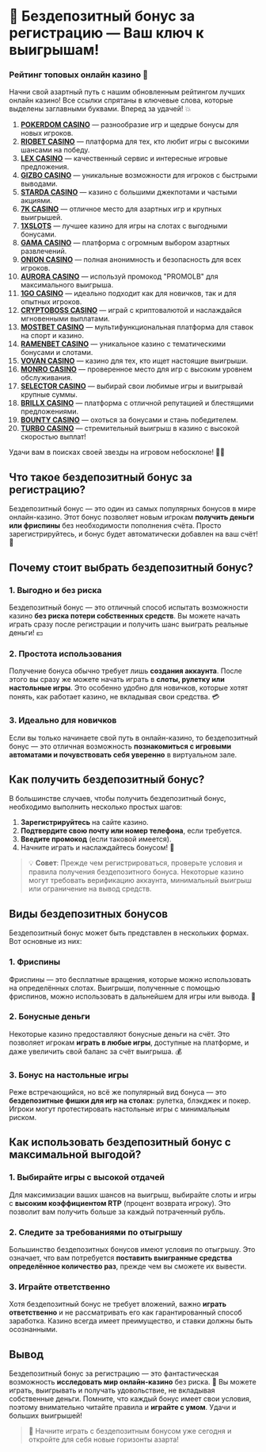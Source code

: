 # 🎰 Бездепозитный бонус за регистрацию — Ваш ключ к выигрышам!
### Рейтинг топовых онлайн казино 🎰

Начни свой азартный путь с нашим обновленным рейтингом лучших онлайн казино! Все ссылки спрятаны в ключевые слова, которые выделены заглавными буквами. Вперед за удачей! 💥

1. **[POKERDOM CASINO](https://brandplay.link/Bxg7SC7H)** — разнообразие игр и щедрые бонусы для новых игроков.
2. **[RIOBET CASINO](https://brandplay.link/dtx89f2L)** — платформа для тех, кто любит игры с высокими шансами на победу.
3. **[LEX CASINO](https://brandplay.link/2HFTmBc8)** — качественный сервис и интересные игровые предложения.
4. **[GIZBO CASINO](https://gizbo-tea02.com/c8e962e89)** — уникальные возможности для игроков с быстрыми выводами.
5. **[STARDA CASINO](https://brandplay.link/cpFQbWKn)** — казино с большими джекпотами и частыми акциями.
6. **[7K CASINO](https://brandplay.link/dd46bNgD)** — отличное место для азартных игр и крупных выигрышей.
7. **[1XSLOTS](https://brandplay.link/R4xfxqdm)** — лучшее казино для игры на слотах с выгодными бонусами.
8. **[GAMA CASINO](https://brandplay.link/zrZpLFTP)** — платформа с огромным выбором азартных развлечений.
9. **[ONION CASINO](https://obclk001-2d.top/click?offer_id=986&partner_id=10542&landing_id=1798&utm_medium=affiliate&sub_1=oncasino3)** — полная анонимность и безопасность для всех игроков.
10. **[AURORA CASINO](https://10trafic-stat2.com/click/668546566bcc6313411604c7/6766/15114/subaccount?promocode=PROMOLB)** — используй промокод "PROMOLB" для максимального выигрыша.
11. **[1GO CASINO](https://1go-ircp01.com/ce015f410)** — идеально подходит как для новичков, так и для опытных игроков.
12. **[CRYPTOBOSS CASINO](https://cryptobossc.online/d847bcfa9)** — играй с криптовалютой и наслаждайся мгновенными выплатами.
13. **[MOSTBET CASINO](https://ktbtis024ifqfn0mst.com/beQs)** — мультифункциональная платформа для ставок на спорт и казино.
14. **[RAMENBET CASINO](https://get.saltyram.com/ru/registration?apkpop=0&partner=p24970p3296034p5526)** — уникальное казино с тематическими бонусами и слотами.
15. **[VOVAN CASINO](https://vovan.site/d2375cf9b)** — казино для тех, кто ищет настоящие выигрыши.
16. **[MONRO CASINO](https://mnr-ircp01.com/c3ce72a2c)** — проверенное место для игр с высоким уровнем обслуживания.
17. **[SELECTOR CASINO](https://gosel.pl/SELVK)** — выбирай свои любимые игры и выигрывай крупные суммы.
18. **[BRILLX CASINO](https://brillx.pub/BRIVK)** — платформа с отличной репутацией и блестящими предложениями.
19. **[BOUNTY CASINO](https://bounty-casino.de/BOVK)** — охоться за бонусами и стань победителем.
20. **[TURBO CASINO](https://turbo-casino.pro/TURVK)** — стремительный выигрыш в казино с высокой скоростью выплат!

Удачи вам в поисках своей звезды на игровом небосклоне! 🌟🎲

## Что такое бездепозитный бонус за регистрацию?

Бездепозитный бонус — это один из самых популярных бонусов в мире онлайн-казино. Этот бонус позволяет новым игрокам **получить деньги или фриспины** без необходимости пополнения счёта. Просто зарегистрируйтесь, и бонус будет автоматически добавлен на ваш счёт! 🎁

## Почему стоит выбрать бездепозитный бонус?

### 1. **Выгодно и без риска**
Бездепозитный бонус — это отличный способ испытать возможности казино **без риска потери собственных средств**. Вы можете начать играть сразу после регистрации и получить шанс выиграть реальные деньги! 💵

### 2. **Простота использования**
Получение бонуса обычно требует лишь **создания аккаунта**. После этого вы сразу же можете начать играть в **слоты, рулетку или настольные игры**. Это особенно удобно для новичков, которые хотят понять, как работает казино, не вкладывая свои средства. 💳

### 3. **Идеально для новичков**
Если вы только начинаете свой путь в онлайн-казино, то бездепозитный бонус — это отличная возможность **познакомиться с игровыми автоматами и почувствовать себя уверенно** в виртуальном зале.

## Как получить бездепозитный бонус?

В большинстве случаев, чтобы получить бездепозитный бонус, необходимо выполнить несколько простых шагов:

1. **Зарегистрируйтесь** на сайте казино.
2. **Подтвердите свою почту или номер телефона**, если требуется.
3. **Введите промокод** (если таковой имеется).
4. Начните играть и наслаждайтесь бонусом! 🎉

> 💡 **Совет**: Прежде чем регистрироваться, проверьте условия и правила получения бездепозитного бонуса. Некоторые казино могут требовать верификацию аккаунта, минимальный выигрыш или ограничение на вывод средств.

## Виды бездепозитных бонусов

Бездепозитный бонус может быть представлен в нескольких формах. Вот основные из них:

### 1. **Фриспины**
Фриспины — это бесплатные вращения, которые можно использовать на определённых слотах. Выигрыши, полученные с помощью фриспинов, можно использовать в дальнейшем для игры или вывода. 🎡

### 2. **Бонусные деньги**
Некоторые казино предоставляют бонусные деньги на счёт. Это позволяет игрокам **играть в любые игры**, доступные на платформе, и даже увеличить свой баланс за счёт выигрыша. 💰

### 3. **Бонус на настольные игры**
Реже встречающийся, но всё же популярный вид бонуса — это **бездепозитные фишки для игр на столах**: рулетка, блэкджек и покер. Игроки могут протестировать настольные игры с минимальным риском.

## Как использовать бездепозитный бонус с максимальной выгодой?

### 1. **Выбирайте игры с высокой отдачей**
Для максимизации ваших шансов на выигрыш, выбирайте слоты и игры с **высоким коэффициентом RTP** (процент возврата игроку). Это позволит вам получить больше за каждый потраченный рубль.

### 2. **Следите за требованиями по отыгрышу**
Большинство бездепозитных бонусов имеют условия по отыгрышу. Это означает, что вам потребуется **поставить выигранные средства определённое количество раз**, прежде чем вы сможете их вывести.

### 3. **Играйте ответственно**
Хотя бездепозитный бонус не требует вложений, важно **играть ответственно** и не рассматривать его как гарантированный способ заработка. Казино всегда имеет преимущество, и ставки должны быть осознанными.

## Вывод

Бездепозитный бонус за регистрацию — это фантастическая возможность **исследовать мир онлайн-казино** без риска. 🎰 Вы можете играть, выигрывать и получать удовольствие, не вкладывая собственные деньги. Помните, что каждый бонус имеет свои условия, поэтому внимательно читайте правила и **играйте с умом**. Удачи и больших выигрышей!

> 🎲 Начните играть с бездепозитным бонусом уже сегодня и откройте для себя новые горизонты азарта!
